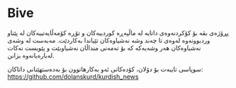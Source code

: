 # Bive
پڕۆژەی بڤە بۆ کۆکردنەوەی داتایە لە ماڵپەڕە کوردییەکان و تۆڕە کۆمەڵایەتییەکان لە پێناو وردبوونەوە لەوەی تا چەند وشە نەشیاوەکان تێیاندا بەکاردێت. مەبەست لە وشەی نەشیاوەکان هەر وشەیەکە کە بۆ تەمەنی منداڵان نەشیاوبێت و پێویست نەکات لەبارەیانەوە بزانن.


سوپاسی تایبەت بۆ دۆلان، کۆدەکانی ئەو بەکارهاتوون بۆ بەدەستهێنانی داتاکان:
https://github.com/dolanskurd/kurdish_news
